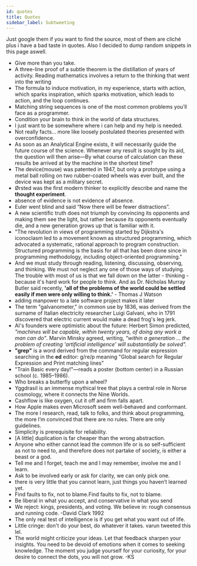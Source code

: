 ```yaml
---
id: quotes
title: Quotes
sidebar_label: Subtweeting
---
```


Just google them if you want to find the source, most of them are cliché
plus i have a bad taste in quotes. Also I decided to dump random snippets in this page aswell.

- Give more than you take.
- A three-line proof of a subtle theorem is the distillation of years of activity. Reading mathematics involves a return to the thinking that went into the writing
- The formula to induce motivation, in my experience, starts with action, which sparks inspiration, which sparks motivation, which leads to action, and the loop continues.
- Matching string sequences is one of the most common problems you’ll face as a programmer.
- Condition your brain to think in the world of data structures.
- I just want to be somewhere where i can help and my help is needed.
- Not really facts… more like loosely postulated theories presented with overconfidence.
- As soon as an Analytical Engine exists, it will necessarily guide the future course of the science. Whenever any result is sought by its aid, the question will then arise—By what course of calculation can these results be arrived at by the machine in the shortest time?
- The device(mouse) was patented in 1947, but only a prototype using a metal ball rolling on two rubber-coated wheels was ever built, and the device was kept as a military secret.
- Ørsted was the first modern thinker to explicitly describe and name the **thought experiment**.
- absence of evidence is not evidence of absence.
- Euler went blind and said “Now there will be fewer distractions”.
- A new scientific truth does not triumph by convincing its opponents and making them see the light, but rather because its opponents eventually die, and a new generation grows up that is familiar with it.
- "The revolution in views of programming started by Dijkstra's iconoclasm led to a movement known as structured programming, which advocated a systematic, rational approach to program construction. Structured programming is the basis for all that has been done since in programming methodology, including object-oriented programming."
- And we must study through reading, listening, discussing, observing, and thinking. We must not neglect any one of those ways of studying. The trouble with most of us is that we fall down on the latter - thinking - because it's hard work for people to think. And as Dr. Nicholas Murray Butler said recently, **'all of the problems of the world could be settled easily if men were only willing to think.'** - Thomas J Watson
- adding manpower to a late software project makes it later
- The term "galvanometer," in common use by 1836, was derived from the surname of Italian electricity researcher Luigi Galvani, who in 1791 discovered that electric current would make a dead frog's leg jerk.
- AI's founders were optimistic about the future: Herbert Simon predicted, _"machines will be capable, within twenty years, of doing any work a man can do"_. Marvin Minsky agreed, writing, _"within a generation ... the problem of creating 'artificial intelligence' will substantially be solved"._
- **"grep"** is a word derived from the command for regular expression searching in the **ed** editor: g/re/p meaning "Global search for Regular Expression and Print matching lines"
- "Train Basic every day!"—reads a poster (bottom center) in a Russian school (c. 1985–1986).
- Who breaks a butterfly upon a wheel?
- Yggdrasil is an immense mythical tree that plays a central role in Norse cosmology, where it connects the Nine Worlds.
- Cashflow is like oxygen, cut it off and firm falls apart.
- How Apple makes even Microsoft seem well-behaved and conformant.
- The more I research, read, talk to folks, and think about programming, the more I’m convinced that there are no rules. There are only guidelines.
- Simplicity is prerequisite for reliability.
- [A little] duplication is far cheaper than the wrong abstraction.
- Anyone who either cannot lead the common life or is so self-sufficient as not to need to, and therefore does not partake of society, is either a beast or a god.
- Tell me and I forget, teach me and I may remember, involve me and I learn.
- Ask to be involved early or ask for clarity, we can only pick one.
- there is very little that you cannot learn, just things you haven’t learned yet.
- Find faults to fix, not to blame.Find faults to fix, not to blame.
- Be liberal in what you accept, and conservative in what you send
- We reject: kings, presidents, and voting. We believe in: rough consensus and running code. -David Clark 1992
- The only real test of intelligence is if you get what you want out of life.
- Little cringe: don't do your best, do whatever it takes. varun tweeted this lel.
- The world might criticize your ideas. Let that feedback sharpen your insights. You need to be devoid of emotions when it comes to seeking knowledge. The moment you judge yourself for your curiosity, for your desire to connect the dots, you will not grow. -KS
